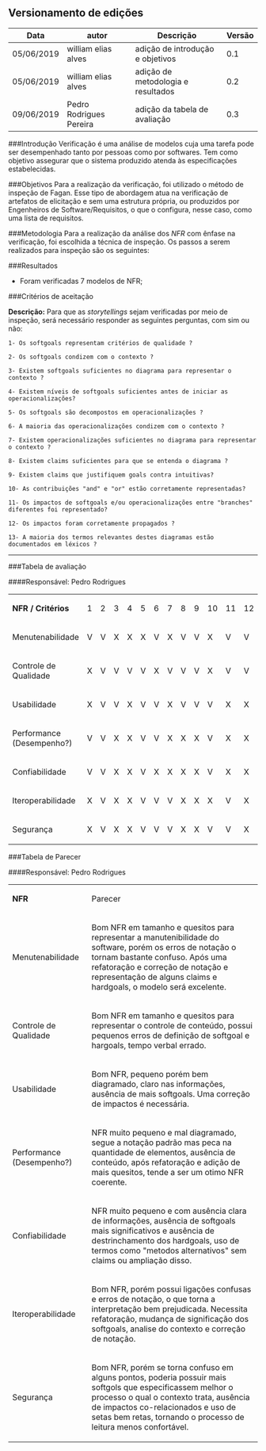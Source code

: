 ## Versionamento de edições
| Data       | autor               | Descrição                        | Versão |
|------------|---------------------|----------------------------------|--------|
| 05/06/2019 | william elias alves | adição de introdução e objetivos | 0.1    |
| 05/06/2019 | william elias alves | adição de metodologia e resultados | 0.2    |
| 09/06/2019 | Pedro Rodrigues Pereira | adição da tabela de avaliação | 0.3    |


###Introdução
Verificação é uma análise de modelos cuja uma tarefa pode ser desempenhado tanto por pessoas como por softwares. Tem como objetivo assegurar que o sistema produzido atenda às especificações estabelecidas.

###Objetivos
Para a realização da verificação, foi utilizado o método de inspeção de Fagan. Esse tipo de abordagem atua na verificação de artefatos de elicitação e sem uma estrutura própria, ou produzidos por Engenheiros de Software/Requisitos, o que o configura, nesse caso, como uma lista de requisitos.

###Metodologia
Para a realização da análise dos *NFR* com ênfase na verificação, foi escolhida a técnica de inspeção.
Os passos a serem realizados para inspeção são os seguintes:

###Resultados

* Foram verificadas 7 modelos de NFR;

###Critérios de aceitação

**Descrição:**
Para que as *storytellings* sejam verificadas por meio de inspeção, será necessário responder as seguintes perguntas, com sim ou não:

    1- Os softgoals representam critérios de qualidade ?

    2- Os softgoals condizem com o contexto ?

    3- Existem softgoals suficientes no diagrama para representar o contexto ?

    4- Existem níveis de softgoals suficientes antes de iniciar as operacionalizações?

    5- Os softgoals são decompostos em operacionalizações ?

    6- A maioria das operacionalizações condizem com o contexto ?

    7- Existem operacionalizações suficientes no diagrama para representar o contexto ?

    8- Existem claims suficientes para que se entenda o diagrama ?

    9- Existem claims que justifiquem goals contra intuitivas?

    10- As contribuições "and" e "or" estão corretamente representadas?

    11- Os impactos de softgoals e/ou operacionalizações entre "branches" diferentes foi representado? 

    12- Os impactos foram corretamente propagados ?
    
    13- A maioria dos termos relevantes destes diagramas estão documentados em léxicos ?
***

###Tabela de avaliação

####Responsável: Pedro Rodrigues

<table>
    <tr>
        <td >
            <p><b>NFR / Critérios</b></p>
        </td>
        <td>
            <p>1</p>
        </td>
        <td>
            <p>2</p>
        </td>
        <td>
            <p>3</p>
        </td>
        <td>
            <p>4</p>
        </td>
        <td>
            <p>5</p>
        </td>
        <td>
            <p>6</p>
        </td>
        <td>
            <p>7</p>
        </td>
        <td>
            <p>8</p>
        </td>
        <td>
            <p>9</p>
        </td>
        <td>
            <p>10</p>
        </td>
        <td>
            <p>11</p>
        </td>
        <td>
            <p>12</p>
        </td>
        <td>
            <p>13</p>
        </td>
    </tr>
    <tr>
        <td >
            <p>Menutenabilidade</p>
        </td>
        <td  >
            <p>V</p>
        </td>
        <td  >
            <p>V</p>
        </td>
        <td  >
            <p>X</p>
        </td>
        <td  >
            <p>X</p>
        </td>
        <td  >
            <p>X</p>
        </td>
        <td  >
            <p>V</p>
        </td>
        <td  >
            <p>X</p>
        </td>
        <td  >
            <p>V</p>
        </td>
        <td  >
            <p>V</p>
        </td>
        <td  >
            <p>X</p>
        </td>
        <td  >
            <p>V</p>
        </td>
        <td  >
            <p>V</p>
        </td>
        </td>
        <td  >
            <p>V</p>
        </td>
        <td >
    </tr>
    <tr>
        <td >
            <p>Controle de Qualidade</p>
        </td>
        <td  >
            <p>X</p>
        </td>
        <td  >
            <p>V</p>
        </td>
        <td  >
            <p>V</p>
        </td>
        <td  >
            <p>V</p>
        </td>
        <td  >
            <p>V</p>
        </td>
        <td  >
            <p>X</p>
        </td>
        <td  >
            <p>V</p>
        </td>
        <td  >
            <p>V</p>
        </td>
        <td  >
            <p>V</p>
        </td>
        <td  >
            <p>X</p>
        </td>
        <td  >
            <p>V</p>
        </td>
        <td  >
            <p>V</p>
        </td>
        </td>
        <td  >
            <p>X</p>
        </td>
    </tr>
    <tr>
        <td >
            <p>Usabilidade</p>
        </td>
        <td  >
            <p>X</p>
        </td>
        <td  >
            <p>V</p>
        </td>
        <td  >
            <p>V</p>
        </td>
        <td  >
            <p>X</p>
        </td>
        <td  >
            <p>V</p>
        </td>
        <td  >
            <p>V</p>
        </td>
        <td  >
            <p>X</p>
        </td>
        <td  >
            <p>V</p>
        </td>
        <td  >
            <p>V</p>
        </td>
        <td  >
            <p>V</p>
        </td>
        <td  >
            <p>X</p>
        </td>
        <td  >
            <p>X</p>
        </td>
        </td>
        <td  >
            <p>V</p>
        </td>
    </tr>
    <tr>
        <td >
            <p>Performance (Desempenho?)</p>
        </td>
        <td  >
            <p>V</p>
        </td>
        <td  >
            <p>V</p>
        </td>
        <td  >
            <p>X</p>
        </td>
        <td  >
            <p>X</p>
        </td>
        <td  >
            <p>V</p>
        </td>
        <td  >
            <p>V</p>
        </td>
        <td  >
            <p>X</p>
        </td>
        <td  >
            <p>X</p>
        </td>
        <td  >
            <p>X</p>
        </td>
        <td  >
            <p>V</p>
        </td>
        <td  >
            <p>X</p>
        </td>
        <td  >
            <p>X</p>
        </td>
        </td>
        <td  >
            <p>X</p>
        </td>
    </tr>
     <tr>
        <td >
            <p>Confiabilidade</p>
        </td>
        <td  >
            <p>V</p>
        </td>
        <td  >
            <p>V</p>
        </td>
        <td  >
            <p>X</p>
        </td>
        <td  >
            <p>X</p>
        </td>
        <td  >
            <p>V</p>
        </td>
        <td  >
            <p>X</p>
        </td>
        <td  >
            <p>X</p>
        </td>
        <td  >
            <p>X</p>
        </td>
        <td  >
            <p>X</p>
        </td>
        <td  >
            <p>V</p>
        </td>
        <td  >
            <p>X</p>
        </td>
        <td  >
            <p>X</p>
        </td>
        </td>
        <td  >
            <p>X</p>
        </td>
    </tr>
    <tr>
        <td >
            <p>Iteroperabilidade</p>
        </td>
        <td  >
            <p>X</p>
        </td>
        <td  >
            <p>V</p>
        </td>
        <td  >
            <p>X</p>
        </td>
        <td  >
            <p>X</p>
        </td>
        <td  >
            <p>V</p>
        </td>
        <td  >
            <p>V</p>
        </td>
        <td  >
            <p>V</p>
        </td>
        <td  >
            <p>X</p>
        </td>
        <td  >
            <p>X</p>
        </td>
        <td  >
            <p>X</p>
        </td>
        <td  >
            <p>V</p>
        </td>
        <td  >
            <p>X</p>
        </td>
        </td>
        <td  >
            <p>X</p>
        </td>
    </tr>
    <tr>
        <td >
            <p>Segurança</p>
        </td>
        <td  >
            <p>X</p>
        </td>
        <td  >
            <p>V</p>
        </td>
        <td  >
            <p>X</p>
        </td>
        <td  >
            <p>X</p>
        </td>
        <td  >
            <p>V</p>
        </td>
        <td  >
            <p>V</p>
        </td>
        <td  >
            <p>V</p>
        </td>
        <td  >
            <p>X</p>
        </td>
        <td  >
            <p>X</p>
        </td>
        <td  >
            <p>V</p>
        </td>
        <td  >
            <p>V</p>
        </td>
        <td  >
            <p>X</p>
        </td>
        </td>
        <td  >
            <p>X</p>
        </td>
    </tr>
    </tr>
</table>


###Tabela de Parecer

####Responsável: Pedro Rodrigues

<table>
    <tr>
        <td>
            <p><b>NFR</b></p>
        </td>
        <td colspan="7">
            <p>Parecer</p>
        </td>
    </tr>
    <tr>
        <td>
            <p>Menutenabilidade</p>
        </td>
        <td colspan="7">
            <p>
            Bom NFR em tamanho e quesitos para representar a manutenibilidade do software, porém os erros de notação o tornam bastante confuso. Após uma refatoração e correção de notação e representação de alguns claims e hardgoals, o modelo será excelente.
            </p>
        </td>
    </tr>
    <tr>
        <td>
            <p>Controle de Qualidade</p>
        </td>
        <td colspan="7">
            <p>
            Bom NFR em tamanho e quesitos para representar o controle de conteúdo, possui pequenos erros de definição de softgoal e hargoals, tempo verbal errado.
            </p>
        </td>
    </tr>
    <tr>
        <td>
            <p>Usabilidade</p>
        </td>
        <td colspan="7">
            <p>
            Bom NFR, pequeno porém bem diagramado, claro nas informações, ausência de mais softgoals. Uma correção de impactos é necessária.
            </p>
        </td>
    </tr>
    <tr>
        <td>
            <p>Performance (Desempenho?)</p>
        </td>
        <td colspan="7">
            <p>
            NFR muito pequeno e mal diagramado, segue a notação padrão mas peca na quantidade de elementos, ausência de conteúdo, após refatoração e adição de mais quesitos, tende a ser um otimo NFR coerente.
            </p>
        </td>
    </tr>
    <tr>
        <td>
            <p>Confiabilidade</p>
        </td>
        <td colspan="7">
            <p>
            NFR muito pequeno e com ausência clara de informações, ausência de softgoals mais significativos e ausência de destrinchamento dos hardgoals, uso de termos como "metodos alternativos" sem claims ou ampliação disso.
            </p>
        </td>
    </tr>
    <tr>
        <td>
            <p>Iteroperabilidade</p>
        </td>
        <td colspan="7">
            <p>
            Bom NFR, porém possui ligações confusas e erros de notação, o que torna a interpretação bem prejudicada. Necessita refatoração, mudança de significação dos softgoals, analise do contexto e correção de notação.
            </p>
        </td>
    </tr>
    <tr>
        <td>
            <p>Segurança</p>
        </td>
        <td colspan="7">
            <p>
            Bom NFR, porém se torna confuso em alguns pontos, poderia possuir mais softgols que especificassem melhor o processo o qual o contexto trata, ausência de impactos co-relacionados e uso de setas bem retas, tornando o processo de leitura menos confortável.
            </p>
        </td>
    </tr>
    </tr>
</table>